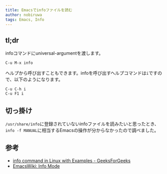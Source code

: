 ```yaml
---
title: Emacsでinfoファイルを読む
author: nobiruwa
tags: Emacs, Info
---
```


## tl;dr

infoコマンドにuniversal-argumentを渡します。

```
C-u M-x info
```

ヘルプから呼び出すこともできます。infoを呼び出すヘルプコマンドは`i`ですので、以下のようになります。

```
C-u C-h i
C-u F1 i
```

## 切っ掛け

`/usr/share/info`に登録されていないinfoファイルを読みたいと思ったとき、`info -f MANUAL`に相当するEmacsの操作が分からなかったので調べました。

## 参考

- [info command in Linux with Examples - GeeksForGeeks](https://www.geeksforgeeks.org/info-command-in-linux-with-examples/)
- [EmacsWiki: Info Mode](https://www.emacswiki.org/emacs/InfoMode)
